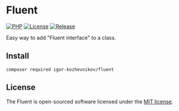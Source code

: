 # Fluent

[![PHP](https://img.shields.io/badge/php-8.1-green.svg?style=flat-square)](https://github.com/igor-kozhevnikov/fluent)
[![License](https://img.shields.io/github/license/igor-kozhevnikov/cross?style=flat-square)](https://github.com/igor-kozhevnikov/fluent)
[![Release](https://img.shields.io/github/v/release/igor-kozhevnikov/cross?style=flat-square)](https://github.com/igor-kozhevnikov/fluent)

Easy way to add "Fluent interface" to a class.

## Install

```shell
composer required igor-kozhevnikov/fluent
```

## License

The Fluent is open-sourced software licensed under the [MIT license](https://opensource.org/license/mit/).
